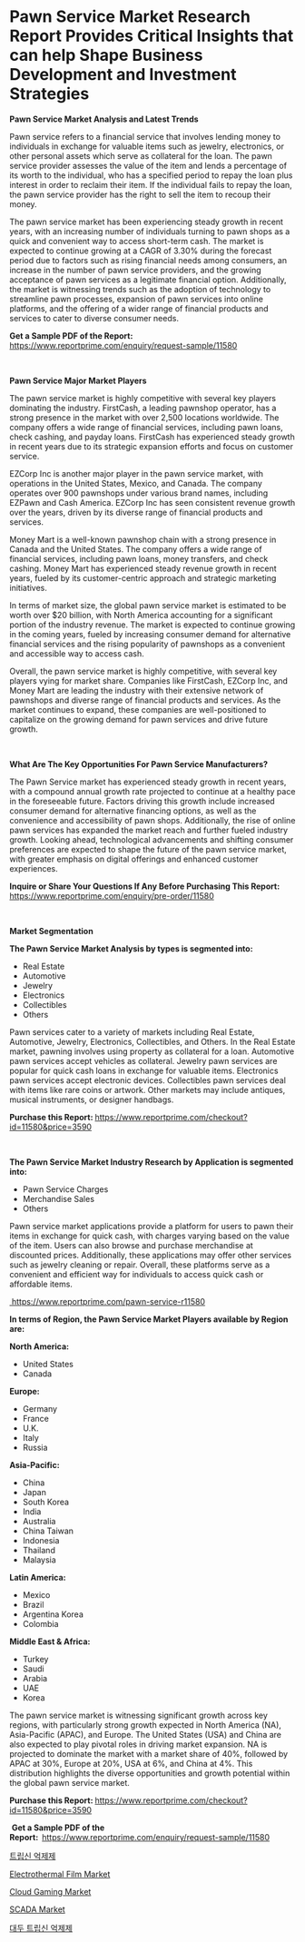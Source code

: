 <p><h1>Pawn Service Market Research Report Provides Critical Insights that can help Shape Business Development and Investment Strategies</h1></p><p><strong>Pawn Service Market Analysis and Latest Trends</strong></p>
<p><p>Pawn service refers to a financial service that involves lending money to individuals in exchange for valuable items such as jewelry, electronics, or other personal assets which serve as collateral for the loan. The pawn service provider assesses the value of the item and lends a percentage of its worth to the individual, who has a specified period to repay the loan plus interest in order to reclaim their item. If the individual fails to repay the loan, the pawn service provider has the right to sell the item to recoup their money.</p><p>The pawn service market has been experiencing steady growth in recent years, with an increasing number of individuals turning to pawn shops as a quick and convenient way to access short-term cash. The market is expected to continue growing at a CAGR of 3.30% during the forecast period due to factors such as rising financial needs among consumers, an increase in the number of pawn service providers, and the growing acceptance of pawn services as a legitimate financial option. Additionally, the market is witnessing trends such as the adoption of technology to streamline pawn processes, expansion of pawn services into online platforms, and the offering of a wider range of financial products and services to cater to diverse consumer needs.</p></p>
<p><strong>Get a Sample PDF of the Report:&nbsp;</strong> <a href="https://www.reportprime.com/enquiry/request-sample/11580">https://www.reportprime.com/enquiry/request-sample/11580</a></p>
<p>&nbsp;</p>
<p><strong>Pawn Service Major Market Players</strong></p>
<p><p>The pawn service market is highly competitive with several key players dominating the industry. FirstCash, a leading pawnshop operator, has a strong presence in the market with over 2,500 locations worldwide. The company offers a wide range of financial services, including pawn loans, check cashing, and payday loans. FirstCash has experienced steady growth in recent years due to its strategic expansion efforts and focus on customer service.</p><p>EZCorp Inc is another major player in the pawn service market, with operations in the United States, Mexico, and Canada. The company operates over 900 pawnshops under various brand names, including EZPawn and Cash America. EZCorp Inc has seen consistent revenue growth over the years, driven by its diverse range of financial products and services.</p><p>Money Mart is a well-known pawnshop chain with a strong presence in Canada and the United States. The company offers a wide range of financial services, including pawn loans, money transfers, and check cashing. Money Mart has experienced steady revenue growth in recent years, fueled by its customer-centric approach and strategic marketing initiatives.</p><p>In terms of market size, the global pawn service market is estimated to be worth over $20 billion, with North America accounting for a significant portion of the industry revenue. The market is expected to continue growing in the coming years, fueled by increasing consumer demand for alternative financial services and the rising popularity of pawnshops as a convenient and accessible way to access cash.</p><p>Overall, the pawn service market is highly competitive, with several key players vying for market share. Companies like FirstCash, EZCorp Inc, and Money Mart are leading the industry with their extensive network of pawnshops and diverse range of financial products and services. As the market continues to expand, these companies are well-positioned to capitalize on the growing demand for pawn services and drive future growth.</p></p>
<p>&nbsp;</p>
<p><strong>What Are The Key Opportunities For Pawn Service Manufacturers?</strong></p>
<p><p>The Pawn Service market has experienced steady growth in recent years, with a compound annual growth rate projected to continue at a healthy pace in the foreseeable future. Factors driving this growth include increased consumer demand for alternative financing options, as well as the convenience and accessibility of pawn shops. Additionally, the rise of online pawn services has expanded the market reach and further fueled industry growth. Looking ahead, technological advancements and shifting consumer preferences are expected to shape the future of the pawn service market, with greater emphasis on digital offerings and enhanced customer experiences.</p></p>
<p><strong>Inquire or Share Your Questions If Any Before Purchasing This Report:</strong> <a href="https://www.reportprime.com/enquiry/pre-order/11580">https://www.reportprime.com/enquiry/pre-order/11580</a></p>
<p>&nbsp;</p>
<p><strong>Market Segmentation</strong></p>
<p><strong>The Pawn Service Market Analysis by types is segmented into:</strong></p>
<p><ul><li>Real Estate</li><li>Automotive</li><li>Jewelry</li><li>Electronics</li><li>Collectibles</li><li>Others</li></ul></p>
<p><p>Pawn services cater to a variety of markets including Real Estate, Automotive, Jewelry, Electronics, Collectibles, and Others. In the Real Estate market, pawning involves using property as collateral for a loan. Automotive pawn services accept vehicles as collateral. Jewelry pawn services are popular for quick cash loans in exchange for valuable items. Electronics pawn services accept electronic devices. Collectibles pawn services deal with items like rare coins or artwork. Other markets may include antiques, musical instruments, or designer handbags.</p></p>
<p><strong>Purchase this Report:&nbsp;</strong><a href="https://www.reportprime.com/checkout?id=11580&price=3590">https://www.reportprime.com/checkout?id=11580&price=3590</a></p>
<p>&nbsp;</p>
<p><strong>The Pawn Service Market Industry Research by Application is segmented into:</strong></p>
<p><ul><li>Pawn Service Charges</li><li>Merchandise Sales</li><li>Others</li></ul></p>
<p><p>Pawn service market applications provide a platform for users to pawn their items in exchange for quick cash, with charges varying based on the value of the item. Users can also browse and purchase merchandise at discounted prices. Additionally, these applications may offer other services such as jewelry cleaning or repair. Overall, these platforms serve as a convenient and efficient way for individuals to access quick cash or affordable items.</p></p>
<p><a href="https://www.reportprime.com/pawn-service-r11580">&nbsp;https://www.reportprime.com/pawn-service-r11580</a></p>
<p><strong>In terms of Region, the Pawn Service Market Players available by Region are:</strong></p>
<p>
    <p> <strong> North America: </strong>
        <ul>
            <li>United States</li>
            <li>Canada</li>
        </ul>
        </p> 
    <p> <strong> Europe: </strong>
        <ul>
            <li>Germany</li>
            <li>France</li>
            <li>U.K.</li>
            <li>Italy</li>
            <li>Russia</li>
        </ul>
        </p> 
    <p> <strong> Asia-Pacific: </strong>
        <ul>
            <li>China</li>
            <li>Japan</li>
            <li>South Korea</li>
            <li>India</li>
            <li>Australia</li>
            <li>China Taiwan</li>
            <li>Indonesia</li>
            <li>Thailand</li>
            <li>Malaysia</li>
        </ul>
        </p> 
    <p> <strong> Latin America: </strong>
        <ul>
            <li>Mexico</li>
            <li>Brazil</li>
            <li>Argentina Korea</li>
            <li>Colombia</li>
        </ul>
        </p> 
    <p> <strong> Middle East & Africa: </strong>
        <ul>
            <li>Turkey</li>
            <li>Saudi</li>
            <li>Arabia</li>
            <li>UAE</li>
            <li>Korea</li>
        </ul>
    </p>
    </p>
<p><p>The pawn service market is witnessing significant growth across key regions, with particularly strong growth expected in North America (NA), Asia-Pacific (APAC), and Europe. The United States (USA) and China are also expected to play pivotal roles in driving market expansion. NA is projected to dominate the market with a market share of 40%, followed by APAC at 30%, Europe at 20%, USA at 6%, and China at 4%. This distribution highlights the diverse opportunities and growth potential within the global pawn service market.</p></p>
<p><strong>Purchase this Report: </strong><a href="https://www.reportprime.com/checkout?id=11580&price=3590">https://www.reportprime.com/checkout?id=11580&price=3590</a></p>
<p>&nbsp;<strong>Get a Sample PDF of the Report:&nbsp;&nbsp;</strong><a href="https://www.reportprime.com/enquiry/request-sample/11580">https://www.reportprime.com/enquiry/request-sample/11580</a></p>
<p><strong></strong></p>
<p><p><a href="https://github.com/WilburKihn5676/Market-Research-Report-List-1/blob/main/248070524420.md">트립신 억제제</a></p><p><a href="https://issuu.com/reportprime-2/docs/electrothermal-film-market-size-2030.pptx">Electrothermal Film Market</a></p><p><a href="https://github.com/jj19131/Market-Research-Report-List-2/blob/main/cloud-gaming-market.md">Cloud Gaming Market</a></p><p><a href="https://github.com/marloy8/Market-Research-Report-List-4/blob/main/scada-market.md">SCADA Market</a></p><p><a href="https://github.com/vseigx30c9a1j/Market-Research-Report-List-1/blob/main/536766924419.md">대두 트립신 억제제</a></p></p>